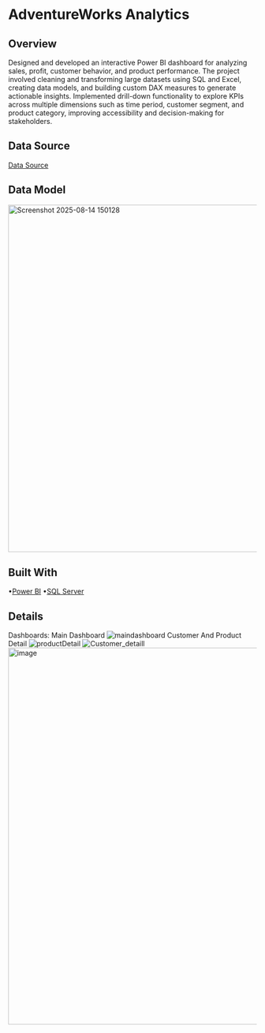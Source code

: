 # AdventureWorks Analytics
 
## Overview
Designed and developed an interactive Power BI dashboard for analyzing sales, profit, customer behavior, and product performance. The project involved cleaning and transforming large datasets using SQL and Excel, creating data models, and building custom DAX measures to generate actionable insights. Implemented drill-down functionality to explore KPIs across multiple dimensions such as time period, customer segment, and product category, improving accessibility and decision-making for stakeholders.

## Data Source

[Data Source](https://docs.microsoft.com/en-us/sql/samples/adventureworks-install-configure?view=sql-server-ver15&tabs=ssms)

## Data Model

<img width="1416" height="704" alt="Screenshot 2025-08-14 150128" src="https://github.com/user-attachments/assets/4ba93240-b318-435c-99ff-02dd8d29dddc" />

## Built With

•[Power BI](https://powerbi.microsoft.com/en-us/)
•[SQL Server](https://www.microsoft.com/en-us/sql-server/sql-server-downloads)

## Details

Dashboards:
Main Dashboard
![maindashboard](https://github.com/user-attachments/assets/df0862bd-e69f-4917-887e-620af8e12f31)
Customer And Product Detail
![productDetail](https://github.com/user-attachments/assets/f73932d8-ef29-4965-88d1-c04b75537bd5)
![Customer_detaill](https://github.com/user-attachments/assets/5b115cba-7d53-4f77-9dd0-4e2004597233)
<img width="1430" height="764" alt="image" src="https://github.com/user-attachments/assets/9fc0cdb0-95a7-48e0-8f28-a5200b29a31a" />
